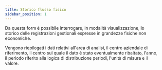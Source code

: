 ```yaml
---
title: Storico flusso fisico
sidebar_position: 1
---
```


Da questa form è possibile interrogare, in modalità visualizzazione, lo storico delle registrazioni gestionali espresse in grandezze fisiche non economiche.

Vengono riepilogati i dati relativi all'area di analisi, il centro aziendale di riferimento, il centro sul quale il dato è stato eventualmente ribaltato, l'anno, il periodo riferito alla logica di distribuzione periodi, l'unità di misura e il valore. 